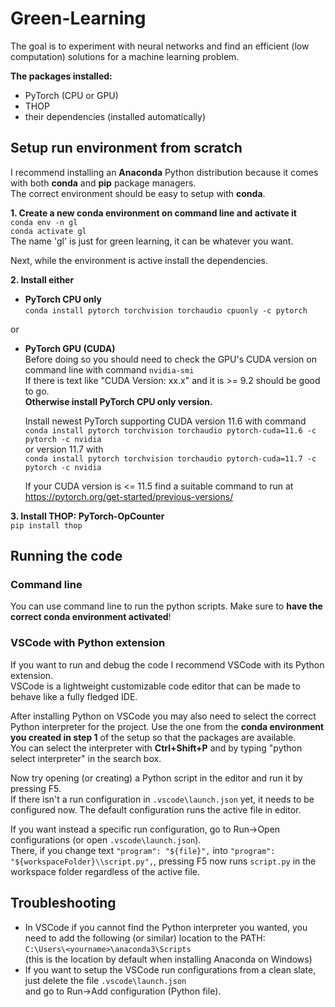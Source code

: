 # Green-Learning
The goal is to experiment with neural networks and find an efficient (low computation) solutions for a machine learning problem.

**The packages installed:**  
- PyTorch (CPU or GPU)  
- THOP
- their dependencies (installed automatically)

## Setup run environment from scratch

I recommend installing an **Anaconda** Python distribution because it comes with both **conda** and **pip** package managers.  
The correct environment should be easy to setup with **conda**.  

**1. Create a new conda environment on command line and activate it**  
`conda env -n gl`  
`conda activate gl`  
The name 'gl' is just for green learning, it can be whatever you want.  

Next, while the environment is active install the dependencies.

**2. Install either**  
- **PyTorch CPU only**  
`conda install pytorch torchvision torchaudio cpuonly -c pytorch`  

or

- **PyTorch GPU (CUDA)**  
  Before doing so you should need to check the GPU's CUDA version on command line with command `nvidia-smi`  
  If there is text like "CUDA Version: xx.x" and it is >= 9.2 should be good to go.  
  **Otherwise install PyTorch CPU only version.**

  Install newest PyTorch supporting CUDA version 11.6 with command  
  `conda install pytorch torchvision torchaudio pytorch-cuda=11.6 -c pytorch -c nvidia`  
  or version 11.7 with  
  `conda install pytorch torchvision torchaudio pytorch-cuda=11.7 -c pytorch -c nvidia`  

  If your CUDA version is <= 11.5 find a suitable command to run at https://pytorch.org/get-started/previous-versions/  

**3. Install THOP: PyTorch-OpCounter**  
`pip install thop`

## Running the code
### Command line
You can use command line to run the python scripts. Make sure to **have the correct conda environment activated**!  

### VSCode with Python extension
If you want to run and debug the code I recommend VSCode with its Python extension.  
VSCode is a lightweight customizable code editor that can be made to behave like a fully fledged IDE.  

After installing Python on VSCode you may also need to select the correct Python interpreter for the project.
Use the one from the **conda environment you created in step 1** of the setup so that the packages are available.  
You can select the interpreter with **Ctrl+Shift+P** and by typing "python select interpreter" in the search box.  

Now try opening (or creating) a Python script in the editor and run it by pressing F5.  
If there isn't a run configuration in `.vscode\launch.json` yet, it needs to be configured now. 
The default configuration runs the active file in editor. 

If you want instead a specific run configuration, go to Run->Open configurations (or open `.vscode\launch.json`).  
There, if you change text `"program": "${file}",` into `"program": "${workspaceFolder}\\script.py",`,
pressing F5 now runs `script.py` in the workspace folder regardless of the active file.

## Troubleshooting
- In VSCode if you cannot find the Python interpreter you wanted, you need to add the following (or similar) location to the PATH:  
  `C:\Users\<yourname>\anaconda3\Scripts`  
  (this is the location by default when installing Anaconda on Windows)
- If you want to setup the VSCode run configurations from a clean slate, just delete the file `.vscode\launch.json`  
  and go to Run->Add configuration (Python file).

